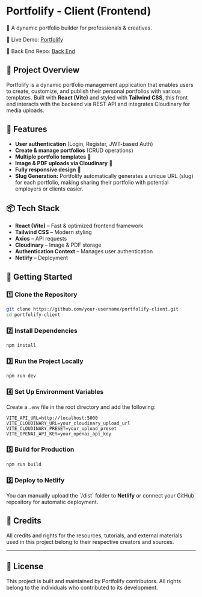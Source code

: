 # Portfolify - Client (Frontend)  
🚀 A dynamic portfolio builder for professionals & creatives.  

🔗 Live Demo: [Portfolify](https://portfolify-project.netlify.app/) 

🔗 Back End Repo: [Back End](https://github.com/Project-Portfolify/portfolify-server)  


## 📌 Project Overview  
Portfolify is a dynamic portfolio management application that enables users to create, customize, and publish their personal portfolios with various templates. Built with **React (Vite)** and styled with **Tailwind CSS**, this front end interacts with the backend via REST API and integrates Cloudinary for media uploads.


## 🔧 Features
- **User authentication** (Login, Register, JWT-based Auth)  
- **Create & manage portfolios** (CRUD operations)  
- **Multiple portfolio templates** 🎨  
- **Image & PDF uploads via Cloudinary** 📁  
- **Fully responsive design** 📱
- **Slug Generation:** Portfolify automatically generates a unique URL (slug) for each portfolio, making sharing their portfolio with potential employers or clients easier.


## 📦 Tech Stack  
- **React (Vite)** – Fast & optimized frontend framework  
- **Tailwind CSS** – Modern styling  
- **Axios** – API requests  
- **Cloudinary** – Image & PDF storage  
- **Authentication Context** – Manages user authentication  
- **Netlify** – Deployment  


## 🚀 Getting Started

### 1️⃣ Clone the Repository
```sh
git clone https://github.com/your-username/portfolify-client.git
cd portfolify-client
```

### 2️⃣ Install Dependencies
```sh
npm install
```

### 3️⃣ Run the Project Locally
```sh
npm run dev
```


### 4️⃣ Set Up Environment Variables
Create a `.env` file in the root directory and add the following:

```env
VITE_API_URL=http://localhost:5000
VITE_CLOUDINARY_URL=your_cloudinary_upload_url
VITE_CLOUDINARY_PRESET=your_upload_preset
VITE_OPENAI_API_KEY=your_openai_api_key
```

### 5️⃣ Build for Production
```sh
npm run build
```

### 5️⃣ Deploy to Netlify

You can manually upload the \`/dist\` folder to **Netlify** or connect your GitHub repository for automatic deployment.


## 🤝 Credits
All credits and rights for the resources, tutorials, and external materials used in this project belong to their respective creators and sources.

---

## 📜 License
This project is built and maintained by Portfolify contributors. All rights belong to the individuals who contributed to its development.

